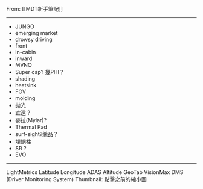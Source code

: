 From: [[MDT新手筆記]]

---

- JUNGO
- emerging market
- drowsy driving 
- front
- in-cabin
- inward
- MVNO
- Super cap? 幾PHI？
- shading
- heatsink
- FOV
- molding
- 拋光
- 宜遠？
- 麥拉(Mylar)?
- Thermal Pad
- surf-sight?競品？
- 埋銅柱
- SR ?
- EVO

---

LightMetrics
Latitude
Longitude
ADAS
Altitude
GeoTab
VisionMax
DMS (Driver Monitoring System)
Thumbnail: 點擊之前的縮小圖